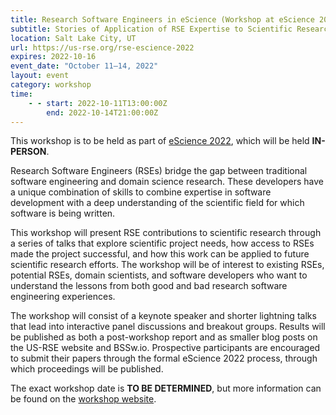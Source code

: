 ```yaml
---
title: Research Software Engineers in eScience (Workshop at eScience 2022)
subtitle: Stories of Application of RSE Expertise to Scientific Research
location: Salt Lake City, UT
url: https://us-rse.org/rse-escience-2022
expires: 2022-10-16
event_date: "October 11–14, 2022"
layout: event
category: workshop
time:
    - - start: 2022-10-11T13:00:00Z
        end: 2022-10-14T21:00:00Z
---
```


This workshop is to be held as part of [eScience 2022](https://www.escience-conference.org/2022/),
which will be held **IN-PERSON**.

Research Software Engineers (RSEs) bridge the gap between traditional software
engineering and domain science research. These developers have a unique
combination of skills to combine expertise in software development with a
deep understanding of the scientific field for which software is being written.

This workshop will present RSE contributions to scientific research through
a series of talks that explore scientific project needs, how access to RSEs
made the project successful, and how this work can be applied to future
scientific research efforts. The workshop will be of interest to existing
RSEs, potential RSEs, domain scientists, and software developers who want
to understand the lessons from both good and bad research software
engineering experiences.

The workshop will consist of a keynote speaker and shorter lightning talks
that lead into interactive panel discussions and breakout groups. Results
will be published as both a post-workshop report and as smaller blog posts
on the US-RSE website and BSSw.io. Prospective participants are encouraged
to submit their papers through the formal eScience 2022 process, through
which proceedings will be published.

The exact workshop date is
**TO BE DETERMINED**, but more information can be found on the
[workshop website](https://us-rse.org/rse-escience-2022).
